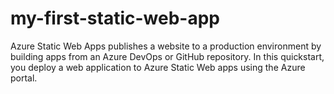 # my-first-static-web-app
Azure Static Web Apps publishes a website to a production environment by building apps from an Azure DevOps or GitHub repository. In this quickstart, you deploy a web application to Azure Static Web apps using the Azure portal.
